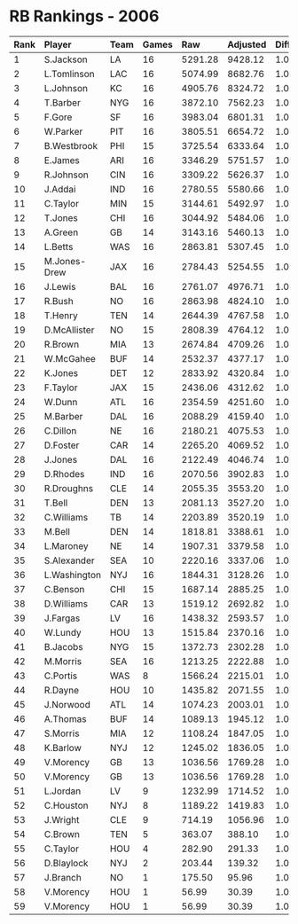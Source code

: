 # RB Rankings - 2006

| Rank | Player       | Team | Games | Raw     | Adjusted | Difficulty | Avg/Game | Typical | Consistency | Trend    |
| :----| :------------| :----| :-----| :-------| :--------| :----------| :--------| :-------| :-----------| :--------|
| 1    | S.Jackson    | LA   | 16    | 5291.28 | 9428.12  | 1.000      | 589.26   | 568.15  | 7/2/7       | +77.9%   |
| 2    | L.Tomlinson  | LAC  | 16    | 5074.99 | 8682.76  | 1.000      | 542.67   | 516.05  | 6/1/9       | +75.5%   |
| 3    | L.Johnson    | KC   | 16    | 4905.76 | 8324.72  | 1.000      | 520.29   | 526.73  | 11/1/4      | +85.2%   |
| 4    | T.Barber     | NYG  | 16    | 3872.10 | 7562.23  | 1.000      | 472.64   | 493.46  | 7/4/5       | +87.7%   |
| 5    | F.Gore       | SF   | 16    | 3983.04 | 6801.31  | 1.000      | 425.08   | 425.50  | 5/2/9       | +62.4%   |
| 6    | W.Parker     | PIT  | 16    | 3805.51 | 6654.72  | 1.000      | 415.92   | 412.67  | 7/1/8       | +117.1%  |
| 7    | B.Westbrook  | PHI  | 15    | 3725.54 | 6333.64  | 1.000      | 422.24   | 429.46  | 6/3/6       | +71.7%   |
| 8    | E.James      | ARI  | 16    | 3346.29 | 5751.57  | 1.000      | 359.47   | 396.68  | 10/0/6      | +66.5%   |
| 9    | R.Johnson    | CIN  | 16    | 3309.22 | 5626.37  | 1.000      | 351.65   | 366.08  | 9/2/5       | +55.6%   |
| 10   | J.Addai      | IND  | 16    | 2780.55 | 5580.66  | 1.000      | 348.79   | 358.91  | 9/1/6       | +109.3%  |
| 11   | C.Taylor     | MIN  | 15    | 3144.61 | 5492.97  | 1.000      | 366.20   | 356.73  | 8/0/7       | +160.2%  |
| 12   | T.Jones      | CHI  | 16    | 3044.92 | 5484.06  | 1.000      | 342.75   | 333.15  | 6/3/7       | +94.4%   |
| 13   | A.Green      | GB   | 14    | 3143.16 | 5460.13  | 1.000      | 390.01   | 381.85  | 4/3/7       | +50.2%   |
| 14   | L.Betts      | WAS  | 16    | 2863.81 | 5307.45  | 1.000      | 331.72   | 356.98  | 9/1/6       | +143.7%  |
| 15   | M.Jones-Drew | JAX  | 16    | 2784.43 | 5254.55  | 1.000      | 328.41   | 350.65  | 9/2/5       | +130.9%  |
| 16   | J.Lewis      | BAL  | 16    | 2761.07 | 4976.71  | 1.000      | 311.04   | 292.51  | 8/2/6       | +106.8%  |
| 17   | R.Bush       | NO   | 16    | 2863.98 | 4824.10  | 1.000      | 301.51   | 308.51  | 9/1/6       | +159.7%  |
| 18   | T.Henry      | TEN  | 14    | 2644.39 | 4767.58  | 1.000      | 340.54   | 316.34  | 7/1/6       | +108.7%  |
| 19   | D.McAllister | NO   | 15    | 2808.39 | 4764.12  | 1.000      | 317.61   | 323.79  | 6/3/6       | +94.1%   |
| 20   | R.Brown      | MIA  | 13    | 2674.84 | 4709.26  | 1.000      | 362.25   | 295.91  | 5/1/7       | +98.9%   |
| 21   | W.McGahee    | BUF  | 14    | 2532.37 | 4377.17  | 1.000      | 312.65   | 315.48  | 7/3/4       | +70.6%   |
| 22   | K.Jones      | DET  | 12    | 2833.92 | 4320.84  | 1.000      | 360.07   | 367.19  | 6/0/6       | INACTIVE |
| 23   | F.Taylor     | JAX  | 15    | 2436.06 | 4312.62  | 1.000      | 287.51   | 272.54  | 7/2/6       | +144.7%  |
| 24   | W.Dunn       | ATL  | 16    | 2354.59 | 4251.60  | 1.000      | 265.73   | 270.91  | 9/2/5       | +68.9%   |
| 25   | M.Barber     | DAL  | 16    | 2088.29 | 4159.40  | 1.000      | 259.96   | 287.07  | 8/4/4       | +161.5%  |
| 26   | C.Dillon     | NE   | 16    | 2180.21 | 4075.53  | 1.000      | 254.72   | 268.78  | 8/4/4       | +81.2%   |
| 27   | D.Foster     | CAR  | 14    | 2265.20 | 4069.52  | 1.000      | 290.68   | 297.92  | 7/0/7       | +124.0%  |
| 28   | J.Jones      | DAL  | 16    | 2122.49 | 4046.74  | 1.000      | 252.92   | 240.39  | 7/0/9       | +124.0%  |
| 29   | D.Rhodes     | IND  | 16    | 2070.56 | 3902.83  | 1.000      | 243.93   | 231.40  | 6/2/8       | +106.9%  |
| 30   | R.Droughns   | CLE  | 14    | 2055.35 | 3553.20  | 1.000      | 253.80   | 247.08  | 6/2/6       | +121.4%  |
| 31   | T.Bell       | DEN  | 13    | 2081.13 | 3527.20  | 1.000      | 271.32   | 267.22  | 7/0/6       | +118.9%  |
| 32   | C.Williams   | TB   | 14    | 2203.89 | 3520.19  | 1.000      | 251.44   | 250.66  | 6/2/6       | +76.9%   |
| 33   | M.Bell       | DEN  | 14    | 1818.81 | 3388.61  | 1.000      | 242.04   | 221.15  | 7/0/7       | +333.7%  |
| 34   | L.Maroney    | NE   | 14    | 1907.31 | 3379.58  | 1.000      | 241.40   | 239.35  | 7/0/7       | +145.7%  |
| 35   | S.Alexander  | SEA  | 10    | 2220.16 | 3337.06  | 1.000      | 333.71   | 333.87  | 6/0/4       | +92.9%   |
| 36   | L.Washington | NYJ  | 16    | 1844.31 | 3128.26  | 1.000      | 195.52   | 211.60  | 9/0/7       | +224.7%  |
| 37   | C.Benson     | CHI  | 15    | 1687.14 | 2885.25  | 1.000      | 192.35   | 180.77  | 9/0/6       | +177.2%  |
| 38   | D.Williams   | CAR  | 13    | 1519.12 | 2692.82  | 1.000      | 207.14   | 166.21  | 6/0/7       | +534.9%  |
| 39   | J.Fargas     | LV   | 16    | 1438.32 | 2593.57  | 1.000      | 162.10   | 180.26  | 9/0/7       | +211.7%  |
| 40   | W.Lundy      | HOU  | 13    | 1515.84 | 2370.16  | 1.000      | 182.32   | 169.74  | 5/1/7       | +346.5%  |
| 41   | B.Jacobs     | NYG  | 15    | 1372.73 | 2302.28  | 1.000      | 153.49   | 167.84  | 10/0/5      | +131.1%  |
| 42   | M.Morris     | SEA  | 16    | 1213.25 | 2222.88  | 1.000      | 138.93   | 167.51  | 11/1/4      | +331.2%  |
| 43   | C.Portis     | WAS  | 8     | 1566.24 | 2215.01  | 1.000      | 276.88   | 328.21  | 6/0/2       | INACTIVE |
| 44   | R.Dayne      | HOU  | 10    | 1435.82 | 2071.55  | 1.000      | 207.16   | 190.27  | 5/0/5       | +263.4%  |
| 45   | J.Norwood    | ATL  | 14    | 1074.23 | 2003.01  | 1.000      | 143.07   | 152.94  | 8/0/6       | +236.5%  |
| 46   | A.Thomas     | BUF  | 14    | 1089.13 | 1945.12  | 1.000      | 138.94   | 123.78  | 8/0/6       | +800.8%  |
| 47   | S.Morris     | MIA  | 12    | 1108.24 | 1847.05  | 1.000      | 153.92   | 136.68  | 7/1/4       | +611.4%  |
| 48   | K.Barlow     | NYJ  | 12    | 1245.02 | 1836.05  | 1.000      | 153.00   | 130.33  | 4/0/8       | +186.7%  |
| 49   | V.Morency    | GB   | 13    | 1036.56 | 1769.28  | 1.000      | 136.10   | 37.93   | 7/3/4       | +252.1%  |
| 50   | V.Morency    | GB   | 13    | 1036.56 | 1769.28  | 1.000      | 136.10   | 37.93   | 7/3/4       | +252.1%  |
| 51   | L.Jordan     | LV   | 9     | 1232.99 | 1714.52  | 1.000      | 190.50   | 160.59  | 4/0/5       | INACTIVE |
| 52   | C.Houston    | NYJ  | 8     | 1189.22 | 1419.83  | 1.000      | 177.48   | 222.22  | 6/0/2       | +149.1%  |
| 53   | J.Wright     | CLE  | 9     | 714.19  | 1056.96  | 1.000      | 117.44   | 119.23  | 5/0/4       | +2472.5% |
| 54   | C.Brown      | TEN  | 5     | 363.07  | 388.10   | 1.000      | 77.62    | 66.54   | 2/1/2       | INACTIVE |
| 55   | C.Taylor     | HOU  | 4     | 282.90  | 291.33   | 1.000      | 72.83    | 98.58   | 2/1/1       | N/A      |
| 56   | D.Blaylock   | NYJ  | 2     | 203.44  | 139.32   | 1.000      | 69.66    | 69.66   | 1/0/1       | INACTIVE |
| 57   | J.Branch     | NO   | 1     | 175.50  | 95.96    | 1.000      | 95.96    | 95.96   | 0/1/0       | N/A      |
| 58   | V.Morency    | HOU  | 1     | 56.99   | 30.39    | 1.000      | 30.39    | 37.93   | 7/3/4       | +252.1%  |
| 59   | V.Morency    | HOU  | 1     | 56.99   | 30.39    | 1.000      | 30.39    | 37.93   | 7/3/4       | +252.1%  |

